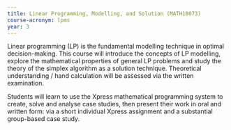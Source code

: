```yaml
---
title: Linear Programming, Modelling, and Solution (MATH10073)
course-acronym: lpms
year: 3
---
```


Linear programming (LP) is the fundamental modelling technique in optimal decision-making. This course will introduce the concepts of LP modelling, explore the mathematical properties of general LP problems and study the theory of the simplex algorithm as a solution technique. Theoretical understanding / hand calculation will be assessed via the written examination.

Students will learn to use the Xpress mathematical programming system to create, solve and analyse case studies, then present their work in oral and written form: via a short individual Xpress assignment and a substantial group-based case study.
